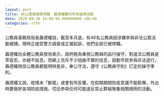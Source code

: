 ```yaml
---
layout: post
title: 46公僕被捕需停職　聶德權籲勿參與違規活動
date: 2020-09-30 14:09:08.000000000 +08:00
categories: rthk
---
```


公務員事務局局長聶德權說，截至本月底，有46名公務員因涉嫌參與非法公眾活動被捕，現時正接受警方調查或正被起訴，他們全部已被停職。

聶德權向全體公務員發信表示，政府極為重視公務員的品行操守，對違法公務員是零容忍，亦絕不姑息。而網上充斥不少扭曲不實的信息，鼓動市民參與非法遊行，聶德權相信公務員都能明辨是非，奉公守法，遵守《公務員守則》訂定的操守準則。

聶德權又說，疫情未「斷尾」或會有所反覆，在假期期間防疫意識不能鬆懈，外出時要做好各項防疫措施，切忌參與任何可能違反禁止群組聚集相關規例的活動。
